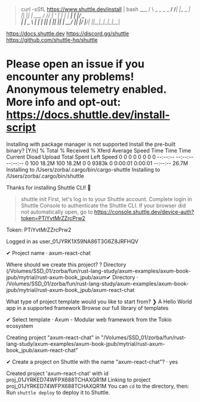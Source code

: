 > curl -sSfL https://www.shuttle.dev/install | bash
       ___
      /   \    _           _   _   _
   __/    /___| |__  _   _| |_| |_| | ___
  /_     // __| '_ \| | | | __| __| |/ _ \
   _|_  | \__ \ | | | |_| | |_| |_| |  __/
  |_| |/  |___/_| |_|\__,_|\__|\__|_|\___|

https://docs.shuttle.dev
https://discord.gg/shuttle
https://github.com/shuttle-hq/shuttle

Please open an issue if you encounter any problems!
Anonymous telemetry enabled. More info and opt-out:
https://docs.shuttle.dev/install-script
===================================================

Installing with package manager is not supported
Install the pre-built binary? [Y/n]
  % Total    % Received % Xferd  Average Speed   Time    Time     Time  Current
                                 Dload  Upload   Total   Spent    Left  Speed
  0     0    0     0    0     0      0      0 --:--:-- --:--:-- --:--:--     0
100 18.2M  100 18.2M    0     0  9383k      0  0:00:01  0:00:01 --:--:-- 26.7M
Installing to /Users/zorba/.cargo/bin/cargo-shuttle
Installing to /Users/zorba/.cargo/bin/shuttle

Thanks for installing Shuttle CLI! 🚀
> shuttle init
First, let's log in to your Shuttle account.
Complete login in Shuttle Console to authenticate the Shuttle CLI.
If your browser did not automatically open, go to https://console.shuttle.dev/device-auth?token=PTiYvtMrZZrcPrw2

Token: PTiYvtMrZZrcPrw2

Logged in as user_01JYRK1X59NA86T3G6Z8JRFHQV

✔ Project name · axum-react-chat

Where should we create this project?
? Directory (/Volumes/SSD_01/zorba/fun/rust-lang-study/axum-examples/axum-book-jpub/mytrial/rust-axum-book_jpub/axum✔ Directory · /Volumes/SSD_01/zorba/fun/rust-lang-study/axum-examples/axum-book-jpub/mytrial/rust-axum-book_jpub/axum-react-chat

What type of project template would you like to start from?
❯ A Hello World app in a supported framework
  Browse our full library of templates

✔ Select template · Axum - Modular web framework from the Tokio ecosystem

Creating project "axum-react-chat" in "/Volumes/SSD_01/zorba/fun/rust-lang-study/axum-examples/axum-book-jpub/mytrial/rust-axum-book_jpub/axum-react-chat"

✔ Create a project on Shuttle with the name "axum-react-chat"? · yes

Created project 'axum-react-chat' with id proj_01JYRKED74WFPX688TCHAXQR1M
Linking to project proj_01JYRKED74WFPX688TCHAXQR1M
You can `cd` to the directory, then:
Run `shuttle deploy` to deploy it to Shuttle.
